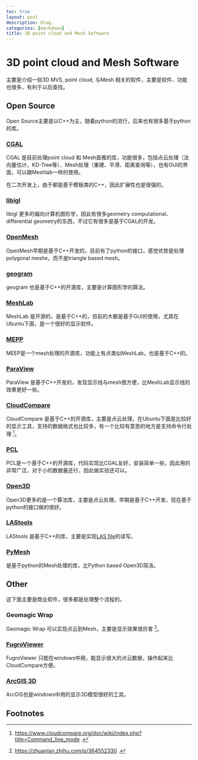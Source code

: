 ```yaml
---
toc: true
layout: post
description: blog.
categories: [markdown]
title: 3D point cloud and Mesh Software
---
```

# 3D point cloud and Mesh Software
主要是介绍一些3D MVS,  point cloud, 与Mesh 相关的软件，主要是软件、功能也很多，有利于以后查找。

##  Open Source
Open Source主要是以C++为主，随着python的流行，后来也有很多基于python的库。

### [CGAL](https://www.cgal.org/)

CGAL 是目前处理point cloud 和 Mesh首推的库，功能很多，包括点云处理（法向量估计，KD-Tree等）、Mesh处理（重建、平滑、距离查询等），也有GUI的界面，可以跟Meshlab一样的使用。

在二次开发上，由于都是基于模板类的C++，因此扩展性也是很强的。

### [libigl](https://libigl.github.io/)

libigl 更多的偏向计算机图形学，因此有很多geometry computational、differential geometry的东西，不过它有很多是基于CGAL的开发。

### [OpenMesh](https://www.graphics.rwth-aachen.de/software/openmesh/)

OpenMesh早期是基于C++开发的，目前有了python的接口，感觉优势是处理polygonal meshe，而不是triangle based mesh。

### [geogram](https://github.com/BrunoLevy/geogram)

geogram 也是基于C++的开源库，主要是计算图形学的算法。

### [MeshLab](https://www.meshlab.net/)

MeshLab 是开源的，是基于C++的，目前的大都是基于GUI的使用，尤其在Ubuntu下面，是一个很好的显示软件。

### [MEPP](https://projet.liris.cnrs.fr/mepp/mepp2/index.html)

MEEP是一个mesh处理的开源库，功能上有点类似MeshLab，也是基于C++的。

### [ParaView](https://www.paraview.org/)

ParaView 是基于C++开发的，发现显示线与mesh很方便，比MeshLab显示线的效果更好一些。

### [CloudCompare](https://www.cloudcompare.org/)

CloudCompare 是基于C++的开源库，主要是点云处理，在Ubuntu下面是比较好的显示工具，支持的数据格式也比较多，有一个比较有意思的地方是支持命令行处理 [^2]。

### [PCL](https://pointclouds.org/)

PCL是一个基于C++的开源库，代码实现比CGAL友好，安装简单一些，因此用的非常广泛，对于小的数据量还行，因此做实验还可以。

### [Open3D](http://www.open3d.org/)

Open3D更多的是一个算法库，主要是点云处理，早期是基于C++开发，现在基于python的接口做的很好。

### [LAStools](https://github.com/LAStools/LAStools)

LAStools 是基于C++的库，主要是实现[LAS file](https://en.wikipedia.org/wiki/LAS_file_format)的读写。

### [PyMesh](https://pymesh.readthedocs.io/en/latest/)

是基于python的Mesh处理的库，比Python based Open3D简洁。


## Other
这下面主要是商业软件，很多都是处理整个流程的。

### Geomagic Wrap

Geomagic Wrap 可以实现点云到Mesh，主要是显示效果很厉害 [^1]。

### [FugroViewer](https://www.fugro.com/about-fugro/our-expertise/technology/fugroviewer)

FugroViewer 只能在windows中用，能显示很大的点云数据，操作起来比CloudCompare方便。

### [ArcGIS 3D](https://www.esri.com/en-us/arcgis/3d-gis/overview)

ArcGIS也是windows中用的显示3D模型很好的工具。

## Footnotes
[^1]: https://zhuanlan.zhihu.com/p/364552330 .
[^2]: https://www.cloudcompare.org/doc/wiki/index.php?title=Command_line_mode .


